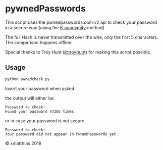 # pywnedPasswords

This script uses the pwnedpasswords.com v2 api to check your password in
a secure way (using the [K-anonymity](https://en.wikipedia.org/wiki/K-anonymity) method)

The full Hash is never transmitted over the wire, only the first 5 characters.
The comparison happens offline.

Special thanks to Troy Hunt ([@troyhunt](https://twitter.com/troyhunt)) for making this script possible.

## Usage

``` bash
python pwnedcheck.py
```

Insert your password when asked.

the output will either be:

```
Password to check: 
Found your password 47205 times.
```

or in case your password is not secure

```
Password to check: 
Your password did not appear in PwnedPasswords yet.
```

© xmatthias 2018
